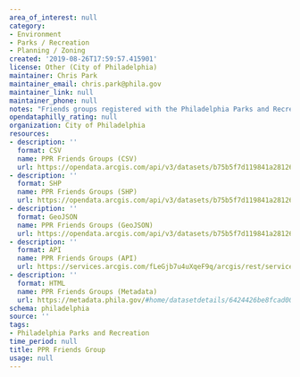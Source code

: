 ```yaml
---
area_of_interest: null
category:
- Environment
- Parks / Recreation
- Planning / Zoning
created: '2019-08-26T17:59:57.415901'
license: Other (City of Philadelphia)
maintainer: Chris Park
maintainer_email: chris.park@phila.gov
maintainer_link: null
maintainer_phone: null
notes: "Friends groups registered with the Philadelphia Parks and Recreation Stewardship team."
opendataphilly_rating: null
organization: City of Philadelphia
resources:
- description: ''
  format: CSV
  name: PPR Friends Groups (CSV)
  url: https://opendata.arcgis.com/api/v3/datasets/b75b5f7d119841a2812609162c4fac0e_0/downloads/data?format=csv&spatialRefId=4326&where=1%3D1
- description: ''
  format: SHP
  name: PPR Friends Groups (SHP)
  url: https://opendata.arcgis.com/api/v3/datasets/b75b5f7d119841a2812609162c4fac0e_0/downloads/data?format=shp&spatialRefId=4326&where=1%3D1
- description: ''
  format: GeoJSON
  name: PPR Friends Groups (GeoJSON)
  url: https://opendata.arcgis.com/api/v3/datasets/b75b5f7d119841a2812609162c4fac0e_0/downloads/data?format=geojson&spatialRefId=4326&where=1%3D1
- description: ''
  format: API
  name: PPR Friends Groups (API)
  url: https://services.arcgis.com/fLeGjb7u4uXqeF9q/arcgis/rest/services/PPR_Friends_Groups/FeatureServer/0/query?outFields=*&where=1%3D1
- description: ''
  format: HTML
  name: PPR Friends Groups (Metadata)
  url: https://metadata.phila.gov/#home/datasetdetails/6424426be8fcad00297d4b74/representationdetails/6424426ce8fcad00297d4b84/
schema: philadelphia
source: ''
tags:
- Philadelphia Parks and Recreation
time_period: null
title: PPR Friends Group
usage: null
---
```

